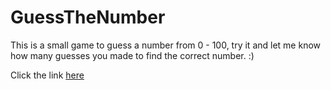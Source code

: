 # GuessTheNumber

This is a small game to guess a number from 0 - 100, try it and let me know how many guesses you made to find the correct number. :) 

Click the link [here](https://evawf.github.io/GuessTheNumber/)
